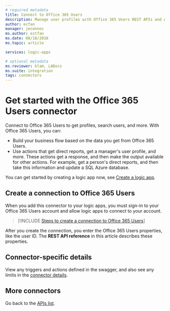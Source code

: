 ```yaml
---
# required metadata
title: Connect to Office 365 Users
description: Manage user profiles with Office 365 Users REST APIs and Azure Logic Apps 
author: ecfan
manager: jeconnoc
ms.author: estfan
ms.date: 08/18/2016
ms.topic: article

services: logic-apps

# optional metadata
ms.reviewer: klam, LADocs
ms.suite: integration
tags: connectors
---
```


# Get started with the Office 365 Users connector
Connect to Office 365 Users to get profiles, search users, and more. With Office 365 Users, you can:

* Build your business flow based on the data you get from Office 365 Users. 
* Use actions that get direct reports, get a manager's user profile, and more. These actions get a response, and then make the output available for other actions. For example, get a person's direct reports, and then take this information and update a SQL Azure database. 

You can get started by creating a logic app now, see [Create a logic app](../logic-apps/quickstart-create-first-logic-app-workflow.md).

## Create a connection to Office 365 Users
When you add this connector to your logic apps, you must sign-in to your Office 365 Users account and allow logic apps to connect to your account.

> [!INCLUDE [Steps to create a connection to Office 365 Users](../../includes/connectors-create-api-office365users.md)]
> 
> 

After you create the connection, you enter the Office 365 Users properties, like the user ID. The **REST API reference** in this article describes these properties.

## Connector-specific details

View any triggers and actions defined in the swagger, and also see any limits in the [connector details](/connectors/officeusers/).

## More connectors
Go back to the [APIs list](apis-list.md).